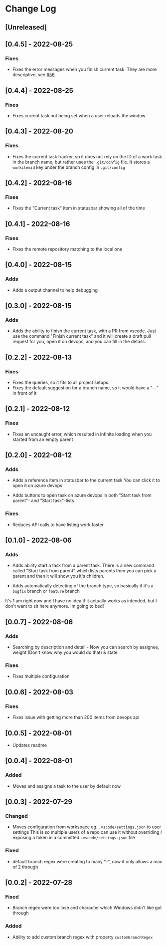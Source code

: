 # Change Log

## [Unreleased]

## [0.4.5] - 2022-08-25

### Fixes

- Fixes the error messages when you finish current task.
They are more descriptive, see [#56](https://github.com/TheSinding/taskstarter/issues/56)

## [0.4.4] - 2022-08-25

### Fixes

- Fixes current task not being set when a user reloads the window

## [0.4.3] - 2022-08-20

### Fixes

- Fixes the current task tracker, so it does not rely on the ID of a work task in the branch name, but rather uses the `.git/config` file.
It stores a `workitemid` key under the branch config in `.git/config`

## [0.4.2] - 2022-08-16

### Fixes

- Fixes the "Current task" item in statusbar showing all of the time

## [0.4.1] - 2022-08-16

### Fixes

- Fixes the remote repository matching to the local one

## [0.4.0] - 2022-08-15

### Adds

- Adds a output channel to help debugging



## [0.3.0] - 2022-08-15

### Adds

- Adds the ability to finish the current task, with a PR from vscode.
	Just use the command "Finish current task" and it will create a draft pull request for you, open it on devops, and you can fill in the details.

## [0.2.2] - 2022-08-13

### Fixes

- Fixes the queries, so it fits to all project setups.
- Fixes the default suggestion for a branch name, so it would have a "--" in front of it

## [0.2.1] - 2022-08-12

### Fixes

- Fixes an uncaught error, which resulted in infinite loading when you started from an empty parent

## [0.2.0] - 2022-08-12

### Adds

- Adds a reference item in statusbar to the current task
You can click it to open it on azure devops

- Adds buttons to open task on azure devops in both "Start task from parent"- and "Start task"-lists

### Fixes

- Reduces API calls to have listing work faster

## [0.1.0] - 2022-08-06

### Adds

- Adds ability start a task from a parent task.
There is a new command called "Start task from parent" which lists parents then you can pick a parent and then it will show you it's children.

- Adds automatically detecting of the branch type, so basically if it's a `bugfix` branch or `feature` branch

It's 1 am right now and I have no idea if it actually works as intended, but I don't want to sit here anymore. Im going to bed!

## [0.0.7] - 2022-08-06

### Adds

- Searching by description and detail - Now you can search by assignee, weight (Don't know why you would do that) & state

### Fixes

- Fixes multiple configuration

## [0.0.6] - 2022-08-03

### Fixes

- Fixes issue with getting more than 200 items from devops api

## [0.0.5] - 2022-08-01

- Updates readme

## [0.0.4] - 2022-08-01

### Added

- Moves and assigns a task to the user by default now

## [0.0.3] - 2022-07-29

### Changed

- Moves configuration from workspace eg. `.vscode/settings.json` to user settings
This is so multiple users of a repo can use it without overriding / exposing a token in a committed `.vscode/settings.json` file

### Fixed

- default branch regex were creating to many "-", now it only allows a max of 2 through

## [0.0.2] - 2022-07-28

### Fixed

- Branch regex were too lose and character which Windows didn't like got through

### Added

- Ability to add custom branch regex with property `customBranchRegex`
